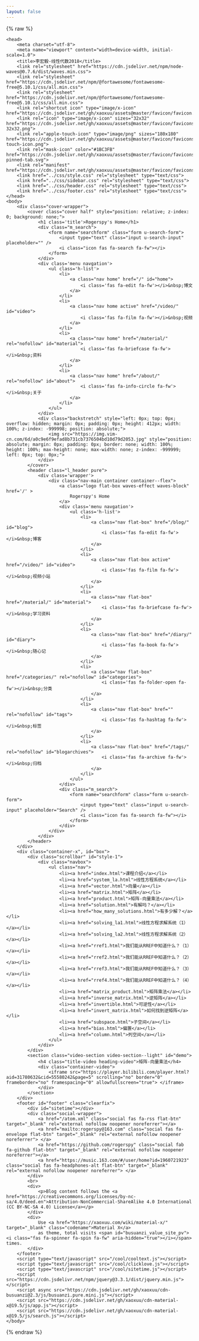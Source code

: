 ```yaml
---
layout: false
---
```


{% raw %}

<!DOCTYPE html>
	<head>		
		<meta charset="utf-8">
		<meta name="viewport" content="width=device-width, initial-scale=1.0">
		<title>李宏毅-线性代数2018</title>
		<link rel="stylesheet" href="https://cdn.jsdelivr.net/npm/node-waves@0.7.6/dist/waves.min.css">
		<link rel="stylesheet" href="https://cdn.jsdelivr.net/npm/@fortawesome/fontawesome-free@5.10.1/css/all.min.css">
		<link rel="stylesheet" href="https://cdn.jsdelivr.net/npm/@fortawesome/fontawesome-free@5.10.1/css/all.min.css">
		<link rel="shortcut icon" type="image/x-icon" href="https://cdn.jsdelivr.net/gh/xaoxuu/assets@master/favicon/favicon.ico">
		<link rel="icon" type="image/x-icon" sizes="32x32" href="https://cdn.jsdelivr.net/gh/xaoxuu/assets@master/favicon/favicons/favicon-32x32.png">
		<link rel="apple-touch-icon" type="image/png" sizes="180x180" href="https://cdn.jsdelivr.net/gh/xaoxuu/assets@master/favicon/favicons/apple-touch-icon.png">
		<link rel="mask-icon" color="#1BC3FB" href="https://cdn.jsdelivr.net/gh/xaoxuu/assets@master/favicon/favicons/safari-pinned-tab.svg">
		<link rel="manifest" href="https://cdn.jsdelivr.net/gh/xaoxuu/assets@master/favicon/favicons/site.webmanifest">
		<link href="../css/style.css" rel="stylesheet" type="text/css">
		<link href="../css/sidebar.css" rel="stylesheet" type="text/css">
		<link href="../css/header.css" rel="stylesheet" type="text/css">
		<link href="../css/footer.css" rel="stylesheet" type="text/css">
	</head>
	<body>
	    <div class="cover-wrapper">
            <cover class="cover half" style="position: relative; z-index: 0; background: none;">
                <h1 class='title'>Rogerspy's Home</h1>
                <div class="m_search">
                    <form name="searchform" class="form u-search-form">
                        <input type="text" class="input u-search-input" placeholder="" />
                        <i class="icon fas fa-search fa-fw"></i>
                    </form>
                </div>
				<div class='menu navgation'>
					<ul class='h-list'>
						<li>
							<a class="nav home" href="/" id="home">
								<i class='fas fa-edit fa-fw'></i>&nbsp;博文
							</a>
						</li>
						<li>
							<a class="nav home active" href="/video/" id="video">
								<i class='fas fa-film fa-fw'></i>&nbsp;视频
							</a>
						</li>
						<li>
							<a class="nav home" href="/material/" rel="nofollow" id="material">
								<i class='fas fa-briefcase fa-fw'></i>&nbsp;资料
							</a>
						</li>
						<li>
							<a class="nav home" href="/about/" rel="nofollow" id="about">
								<i class='fas fa-info-circle fa-fw'></i>&nbsp;关于
							</a>
						</li>
					</ul>
				</div>
				<div class="backstretch" style="left: 0px; top: 0px; overflow: hidden; margin: 0px; padding: 0px; height: 412px; width: 100%; z-index: -999998; position: absolute;">
				    <img src="https://img.vim-cn.com/6d/a0c9e6f9efad8b731cb7376504bd10d79d2053.jpg" style="position: absolute; margin: 0px; padding: 0px; border: none; width: 100%; height: 100%; max-height: none; max-width: none; z-index: -999999; left: 0px; top: 0px;">
				</div>
            </cover>
            <header class="l_header pure">
	            <div class='wrapper'>
					<div class="nav-main container container--flex">
				        <a class="logo flat-box waves-effect waves-block" href='/' >
					        Rogerspy's Home
					    </a>
						<div class='menu navgation'>
							<ul class='h-list'>
								<li>
									<a class="nav flat-box" href="/blog/" id="blog">
										<i class='fas fa-edit fa-fw'></i>&nbsp;博客
									</a>
								</li>
								<li>
									<a class="nav flat-box active" href="/video/" id="video">
										<i class='fas fa-film fa-fw'></i>&nbsp;视频小站
									</a>
								</li>
								<li>
									<a class="nav flat-box" href="/material/" id="material">
										<i class='fas fa-briefcase fa-fw'></i>&nbsp;学习资料
									</a>
								</li>
								<li>
									<a class="nav flat-box" href="/diary/" id="diary">
										<i class='fas fa-book fa-fw'></i>&nbsp;随心记
									</a>
								</li>
								<li>
									<a class="nav flat-box" href="/categories/" rel="nofollow" id="categories">
										<i class='fas fa-folder-open fa-fw'></i>&nbsp;分类
									</a>
								</li>
								<li>
									<a class="nav flat-box" href="" rel="nofollow" id="tags">
										<i class='fas fa-hashtag fa-fw'></i>&nbsp;标签
									</a>
								</li>
								<li>
									<a class="nav flat-box" href="/tags/" rel="nofollow" id="blogarchives">
										<i class='fas fa-archive fa-fw'></i>&nbsp;归档
									</a>
								</li>
							</ul>
						</div>
						<div class="m_search">
							<form name="searchform" class="form u-search-form">
								<input type="text" class="input u-search-input" placeholder="Search" />
								<i class="icon fas fa-search fa-fw"></i>
							</form>
						</div>
		            </div>
	            </div>
	        </header>
		</div>
		<div class="container-x", id="box">
			<div class="scrollbar" id="style-1">
				<div class="navbox">
					<ul class="nav">
						<li><a href="index.html">课程介绍</a></li>
						<li><a href="system_la.html">线性方程系统</a></li>
						<li><a href="vector.html">向量</a></li>
						<li><a href="matrix.html">矩阵</a></li>
						<li><a href="product.html">矩阵-向量乘法</a></li>
						<li><a href="solution.html">有解吗？</a></li>
						<li><a href="how_many_solutions.html">有多少解？</a></li>
						<li><a href="solving_la1.html">线性方程求解系统（1）</a></li>
						<li><a href="solving_la2.html">线性方程求解系统（2）</a></li>
						<li><a href="rref1.html">我们能从RREF中知道什么？（1）</a></li>
						<li><a href="rref2.html">我们能从RREF中知道什么？（2）</a></li>
						<li><a href="rref3.html">我们能从RREF中知道什么？（3）</a></li>
						<li><a href="rref4.html">我们能从RREF中知道什么？（4）</a></li>
						<li><a href="matrix_product.html">矩阵乘法</a></li>
						<li><a href="inverse_matrix.html">逆矩阵</a></li>
						<li><a href="invertible.html">可逆性</a></li>
						<li><a href="invert_matrix.html">如何找到逆矩阵</a></li>
						<li><a href="subspace.html">子空间</a></li>
						<li><a href="bias.html">偏置</a></li>
						<li><a href="column.html">列空间</a></li>
					</ul>
				</div>
			</div>
			<section class="video-section video-section--light" id="demo">
			    <h4 class="title-video heading-video">矩阵-向量乘法</h4>
				<div class="container-video">
				    <iframe src="https://player.bilibili.com/player.html?aid=31780632&cid=55580242&page=5" scrolling="no" border="0" frameborder="no" framespacing="0" allowfullscreen="true"> </iframe>
				</div>
			</section>
		</div>
		<footer id="footer" class="clearfix">
		    <div id="sitetime"></div>
			<div class="social-wrapper">
				<a href="/atom.xml" class="social fas fa-rss flat-btn" target="_blank" rel="external nofollow noopener noreferrer"></a>
				<a href="mailto:rogerspy@163.com" class="social fas fa-envelope flat-btn" target="_blank" rel="external nofollow noopener noreferrer"> </a>
				<a href="https://github.com/rogerspy" class="social fab fa-github flat-btn" target="_blank" rel="external nofollow noopener noreferrer"></a>
				<a href="https://music.163.com/#/user/home?id=1960721923" class="social fas fa-headphones-alt flat-btn" target="_blank" rel="external nofollow noopener noreferrer"> </a>
			</div>
		    <br>
		    <div>
			    <p>Blog content follows the <a href="https://creativecommons.org/licenses/by-nc-sa/4.0/deed.en">Attribution-NonCommercial-ShareAlike 4.0 International (CC BY-NC-SA 4.0) License</a></p>
		    </div>
		    <div>
			    Use <a href="https://xaoxuu.com/wiki/material-x/" target="_blank" class="codename">Material X</a>
			    as theme, total visits <span id="busuanzi_value_site_pv"><i class="fas fa-spinner fa-spin fa-fw" aria-hidden="true"></i></span> times. 
		    </div>
	    </footer>
		<script type="text/javascript" src="/cool/cooltext.js"></script>
		<script type="text/javascript" src="/cool/clicklove.js"></script>
		<script type="text/javascript" src="/cool/sitetime.js"></script>
		<script src="https://cdn.jsdelivr.net/npm/jquery@3.3.1/dist/jquery.min.js"></script>
		<script async src="https://cdn.jsdelivr.net/gh/xaoxuu/cdn-busuanzi@2.3/js/busuanzi.pure.mini.js"></script>
		<script src="https://cdn.jsdelivr.net/gh/xaoxuu/cdn-material-x@19.5/js/app.js"></script>
        <script src="https://cdn.jsdelivr.net/gh/xaoxuu/cdn-material-x@19.5/js/search.js"></script>
	</body>
</html>

{% endraw %}